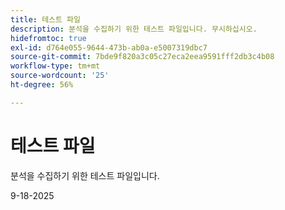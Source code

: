 ```yaml
---
title: 테스트 파일
description: 분석을 수집하기 위한 테스트 파일입니다. 무시하십시오.
hidefromtoc: true
exl-id: d764e055-9644-473b-ab0a-e5007319dbc7
source-git-commit: 7bde9f820a3c05c27eca2eea9591fff2db3c4b08
workflow-type: tm+mt
source-wordcount: '25'
ht-degree: 56%

---
```


# 테스트 파일

분석을 수집하기 위한 테스트 파일입니다.

9-18-2025
